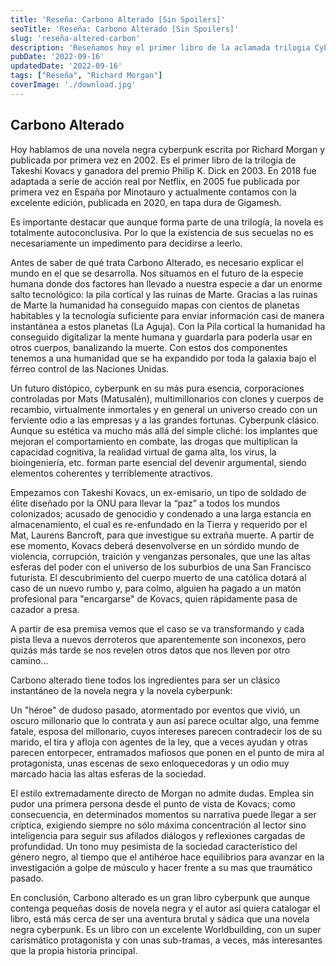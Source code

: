 ```yaml
---
title: 'Reseña: Carbono Alterado [Sin Spoilers]'
seoTitle: 'Reseña: Carbono Alterado [Sin Spoilers]'
slug: 'reseña-altered-carbon'
description: 'Reseñamos hoy el primer libro de la aclamada trilogia Cyberpunk de Richard Morgan, Carbono alterado.'
pubDate: '2022-09-16'
updatedDate: '2022-09-16'
tags: ["Reseña", "Richard Morgan"]
coverImage: './download.jpg'
---
```


## Carbono Alterado

Hoy hablamos de una novela negra cyberpunk escrita por Richard Morgan y publicada por primera vez en 2002. Es el primer libro de la trilogía de Takeshi Kovacs y ganadora del premio Philip K. Dick en 2003. En 2018 fue adaptada a serie de acción real por Netflix, en 2005 fue publicada por primera vez en España por Minotauro y actualmente contamos con la excelente edición, publicada en 2020, en tapa dura de Gigamesh.

Es importante destacar que aunque forma parte de una trilogía, la novela es totalmente autoconclusiva. Por lo que la existencia de sus secuelas no es necesariamente un impedimento para decidirse a leerlo.

Antes de saber de qué trata Carbono Alterado, es necesario explicar el mundo en el que se desarrolla. Nos situamos en el futuro de la especie humana donde dos factores han llevado a nuestra especie a dar un enorme salto tecnológico: la pila cortical y las ruinas de Marte. Gracias a las ruinas de Marte la humanidad ha conseguido mapas con cientos de planetas habitables y la tecnología suficiente para enviar información casi de manera instantánea a estos planetas (La Aguja). Con la Pila cortical la humanidad ha conseguido digitalizar la mente humana y guardarla para poderla usar en otros cuerpos, banalizando la muerte. Con estos dos componentes tenemos a una humanidad que se ha expandido por toda la galaxia bajo el férreo control de las Naciones Unidas.

Un futuro distópico, cyberpunk en su más pura esencia, corporaciones controladas por Mats (Matusalén), multimillonarios con clones y cuerpos de recambio, virtualmente inmortales y en general un universo creado con un ferviente odio a las empresas y a las grandes fortunas. Cyberpunk clásico. Aunque su estética va mucho más allá del simple cliché: los implantes que mejoran el comportamiento en combate, las drogas que multiplican la capacidad cognitiva, la realidad virtual de gama alta, los virus, la bioingeniería, etc. forman parte esencial del devenir argumental, siendo elementos coherentes y terriblemente atractivos.

Empezamos con Takeshi Kovacs, un ex-emisario, un tipo de soldado de élite diseñado por la ONU para llevar la “paz” a todos los mundos colonizados; acusado de genocidio y condenado a una larga estancia en almacenamiento, el cual es re-enfundado en la Tierra y requerido por el Mat, Laurens Bancroft, para que investigue su extraña muerte. A partir de ese momento, Kovacs deberá desenvolverse en un sórdido mundo de violencia, corrupción, traición y venganzas personales, que une las altas esferas del poder con el universo de los suburbios de una San Francisco futurista. El descubrimiento del cuerpo muerto de una católica dotará al caso de un nuevo rumbo y, para colmo, alguien ha pagado a un matón profesional para "encargarse" de Kovacs, quien rápidamente pasa de cazador a presa.

A partir de esa premisa vemos que el caso se va transformando y cada pista lleva a nuevos derroteros que aparentemente son inconexos, pero quizás más tarde se nos revelen otros datos que nos lleven por otro camino…

Carbono alterado tiene todos los ingredientes para ser un clásico instantáneo de la novela negra y la novela cyberpunk:

Un "héroe" de dudoso pasado, atormentado por eventos que vivió, un oscuro millonario que lo contrata y aun así parece ocultar algo, una femme fatale, esposa del millonario, cuyos intereses parecen contradecir los de su marido, el tira y afloja con agentes de la ley, que a veces ayudan y otras parecen entorpecer, entramados mafiosos que ponen en el punto de mira al protagonista, unas escenas de sexo enloquecedoras y un odio muy marcado hacia las altas esferas de la sociedad.

El estilo extremadamente directo de Morgan no admite dudas. Emplea sin pudor una primera persona desde el punto de vista de Kovacs; como consecuencia, en determinados momentos su narrativa puede llegar a ser críptica, exigiendo siempre no sólo máxima concentración al lector sino inteligencia para seguir sus afilados diálogos y reflexiones cargadas de profundidad. Un tono muy pesimista de la sociedad característico del género negro, al tiempo que el antihéroe hace equilibrios para avanzar en la investigación a golpe de músculo y hacer frente a su mas que traumático pasado.

En conclusión, Carbono alterado es un gran libro cyberpunk que aunque contenga pequeñas dosis de novela negra y el autor así quiera catalogar el libro, está más cerca de ser una aventura brutal y sádica que una novela negra cyberpunk. Es un libro con un excelente Worldbuilding, con un super carismático protagonista y con unas sub-tramas, a veces, más interesantes que la propia historia principal.